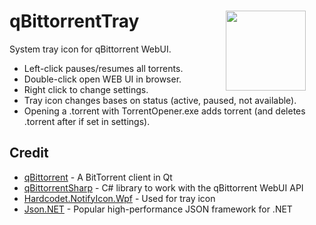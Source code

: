 # qBittorrentTray <img align="right" src="qBittorrentTray/Resources/qblight.ico" width="128" style="margin:0px 30px">
System tray icon for qBittorrent WebUI.

* Left-click pauses/resumes all torrents.
* Double-click open WEB UI in browser.
* Right click to change settings.
* Tray icon changes bases on status (active, paused, not available).
* Opening a .torrent with TorrentOpener.exe adds torrent (and deletes .torrent after if set in settings).

## Credit
* [qBittorrent](https://github.com/qbittorrent/qBittorrent) - A BitTorrent client in Qt
* [qBittorrentSharp](https://github.com/teug91/qBittorrentSharp) - C# library to work with the qBittorrent WebUI API
* [Hardcodet.NotifyIcon.Wpf](http://www.hardcodet.net/wpf-notifyicon) - Used for tray icon
* [Json.NET](https://www.newtonsoft.com/json) - Popular high-performance JSON framework for .NET

